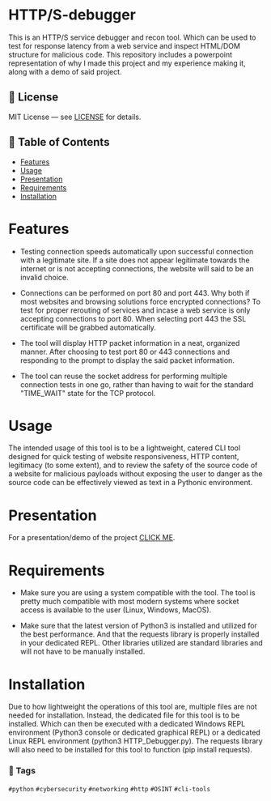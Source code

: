 # HTTP/S-debugger

This is an HTTP/S service debugger and recon tool. Which can be used to test for response latency from a web service and inspect HTML/DOM structure for malicious code. This repository includes a powerpoint representation of why I made this project and my experience making it, along with a demo of said project.


## 📄 License

MIT License — see [LICENSE](LICENSE) for details.


## 📜 Table of Contents

- [Features](#Features)
- [Usage](#Usage)
- [Presentation](#Presentation)
- [Requirements](#Requirements)
- [Installation](#Installation)


# Features

- Testing connection speeds automatically upon successful connection with a legitimate site. If a site does not appear legitimate towards the internet or is not accepting connections, the website will said to be an invalid choice.

- Connections can be performed on port 80 and port 443. Why both if most websites and browsing solutions force encrypted connections? To test for proper rerouting of services and incase a web service is only accepting connections to port 80. When selecting port 443 the SSL certificate will be grabbed automatically.

- The tool will display HTTP packet information in a neat, organized manner. After choosing to test port 80 or 443 connections and responding to the prompt to display the said packet information.

- The tool can reuse the socket address for performing multiple connection tests in one go, rather than having to wait for the standard "TIME_WAIT" state for the TCP protocol.


# Usage

The intended usage of this tool is to be a lightweight, catered CLI tool designed for quick testing of website responsiveness, HTTP content, legitimacy (to some extent), and to review the safety of the source code of a website for malicious payloads without exposing the user to danger as the source code can be effectively viewed as text in a Pythonic environment. 


# Presentation

For a presentation/demo of the project [CLICK ME](https://1drv.ms/p/c/8d3e98d829540707/EU2gnot5niBAvbBPbUx6UTIBw2cgFoKVssaUC-4Y8X1H4g?e=K0v4xz).


# Requirements

- Make sure you are using a system compatible with the tool. The tool is pretty much compatible with most modern systems where socket access is available to the user (Linux, Windows, MacOS).

- Make sure that the latest version of Python3 is installed and utilized for the best performance. And that the requests library is properly installed in your dedicated REPL. Other libraries utilized are standard libraries and will not have to be manually installed.


# Installation

Due to how lightweight the operations of this tool are, multiple files are not needed for installation. Instead, the dedicated file for this tool is to be installed. Which can then be executed with a dedicated Windows REPL environment (Python3 console or dedicated graphical REPL) or a dedicated Linux REPL environment (python3 HTTP_Debugger.py). The requests library will also need to be installed for this tool to function (pip install requests).


### 🔖 Tags

`#python` `#cybersecurity` `#networking` `#http` `#OSINT` `#cli-tools`

